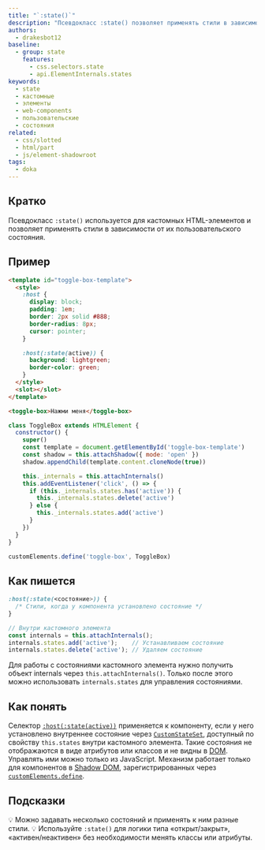 ```yaml
---
title: "`:state()`"
description: "Псевдокласс :state() позволяет применять стили в зависимости от пользовательского состояния компонента. Особенно полезен для стилизации кастомных элементов."
authors:
  - drakesbot12
baseline:
  - group: state
    features:
      - css.selectors.state
      - api.ElementInternals.states
keywords:
  - state
  - кастомные
  - элементы
  - web-components
  - пользовательские
  - состояния
related:
  - css/slotted
  - html/part
  - js/element-shadowroot
tags:
  - doka
---
```


## Кратко

Псевдокласс `:state()` используется для кастомных HTML-элементов и позволяет применять стили в зависимости от их пользовательского состояния.

## Пример

```html
<template id="toggle-box-template">
  <style>
    :host {
      display: block;
      padding: 1em;
      border: 2px solid #888;
      border-radius: 8px;
      cursor: pointer;
    }

    :host(:state(active)) {
      background: lightgreen;
      border-color: green;
    }
  </style>
  <slot></slot>
</template>

<toggle-box>Нажми меня</toggle-box>
```

```js
class ToggleBox extends HTMLElement {
  constructor() {
    super()
    const template = document.getElementById('toggle-box-template')
    const shadow = this.attachShadow({ mode: 'open' })
    shadow.appendChild(template.content.cloneNode(true))

    this._internals = this.attachInternals()
    this.addEventListener('click', () => {
      if (this._internals.states.has('active')) {
        this._internals.states.delete('active')
      } else {
        this._internals.states.add('active')
      }
    })
  }
}

customElements.define('toggle-box', ToggleBox)
```

## Как пишется

```css
:host(:state(<состояние>)) {
  /* Стили, когда у компонента установлено состояние */
}
```

```js
// Внутри кастомного элемента
const internals = this.attachInternals();
internals.states.add('active');    // Устанавливаем состояние
internals.states.delete('active'); // Удаляем состояние
```

Для работы с состояниями кастомного элемента нужно получить объект internals через `this.attachInternals()`. Только после этого можно использовать `internals.states` для управления состояниями.

## Как понять

Селектор [`:host(:state(active))`](/css/host/) применяется к компоненту, если у него установлено внутреннее состояние через [`CustomStateSet`](/js/customstateset/), доступный по свойству `this.states` внутри кастомного элемента. Такие состояния не отображаются в виде атрибутов или классов и не видны в [DOM](/js/dom/). Управлять ими можно только из JavaScript. Механизм работает только для компонентов в [Shadow DOM](/js/shadowdom/), зарегистрированных через [`customElements.define`](/js/window-customelements/).

## Подсказки

💡 Можно задавать несколько состояний и применять к ним разные стили.
💡 Используйте `:state()` для логики типа «открыт/закрыт», «активен/неактивен» без необходимости менять классы или атрибуты.
